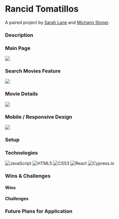 # Rancid Tomatillos
A paired project by [Sarah Lane](https://github.com/sarahlane8) and [Michann Stoner](https://github.com/michannstoner).

### Description


### Main Page
![](https://media.giphy.com/media/Rp7DsvKVUvxDfJe4f8/giphy.gif)

### Search Movies Feature
![](https://media.giphy.com/media/GE01Nhf7Z8D97tdg9w/giphy.gif)

### Movie Details
![](https://media.giphy.com/media/Wi3QgYU3ocgSJTtfh0/giphy.gif)

### Mobile / Responsive Design
![](https://media.giphy.com/media/LKtyZctNdLxz7fcbFy/giphy.gif)

### Setup 


### Technologies 
<p>
  <img alt="JavaScript" src="https://img.shields.io/badge/javascript%20-%23323330.svg?&style=for-the-badge&logo=javascript&logoColor=%23F7DF1E"/>
  <img alt="HTML5" src="https://img.shields.io/badge/html5%20-%23E34F26.svg?&style=for-the-badge&logo=html5&logoColor=white"/>
  <img alt="CSS3" src="https://img.shields.io/badge/css3%20-%231572B6.svg?&style=for-the-badge&logo=css3&logoColor=white"/>
  <img alt="React" src="https://img.shields.io/badge/react%20-%2320232a.svg?&style=for-the-badge&logo=react&logoColor=%2361DAFB"/>
  <img alt="Cypress.io" src="https://camo.githubusercontent.com/bd9c528263673db09f67bcf3445ba8e5512cfb6829e966a31ef7a378933b231a/68747470733a2f2f696d672e736869656c64732e696f2f62616467652f2d437970726573732e696f2d626c61636b3f7374796c653d666f722d7468652d6261646765266c6f676f3d637970726573732e696f266c6f676f436f6c6f723d7768697465"/>
</p>

### Wins & Challenges 

#### Wins 


#### Challenges 


### Future Plans for Application


